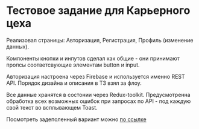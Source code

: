 # Тестовое задание для Карьерного цеха

Реализовал страницы: Авторизация, Регистрация, Профиль (изменение данных).

Компоненты кнопки и инпутов сделал как общие - они принимают пропсы соответсвующие элементам button и input.

Авторизация настроена через Firebase и используется именно REST API. Порядок дизайна и описания в ТЗ взял за флоу.

Все данные хранятся в состонии через Redux-toolkit. Предусмотренна обработка всех возможных ошибок при запросах по API - под каждую свой текст во всплывающем Toast.


Посмотреть задеполенный вариант можно [по ссылке]([https://test-career-workshop.web.app/](https://test-career-workshop.firebaseapp.com/))
